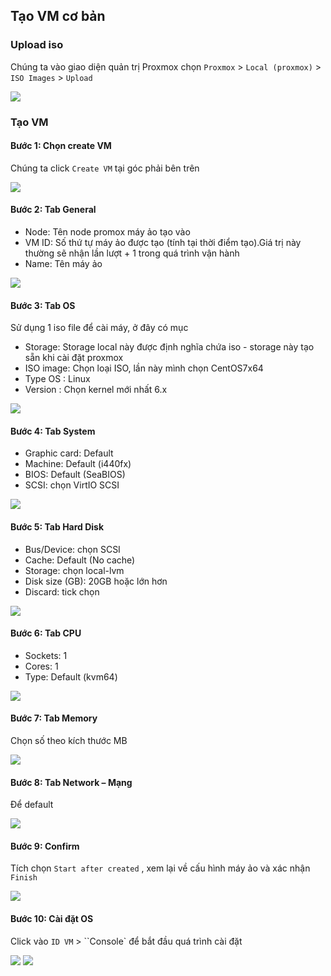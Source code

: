 ## Tạo VM cơ bản

### Upload iso

Chúng ta vào giao diện quản trị Proxmox chọn ``Proxmox`` > ``Local (proxmox)`` > ``ISO Images`` > ``Upload``

  <img src="proxmoximages/Screenshot_21.png">

### Tạo VM

#### Bước 1: Chọn create VM

Chúng ta click ``Create VM``  tại góc phải bên trên

  <img src="proxmoximages/Screenshot_28.png">

#### Bước 2: Tab General 

  + Node: Tên node promox máy ảo tạo vào
  + VM ID: Số thứ tự máy ảo được tạo (tính tại thời điểm tạo).Giá trị này thường sẽ nhận lần lượt + 1 trong quá trình vận hành
  + Name: Tên máy ảo

  <img src="proxmoximages/Screenshot_29.png">

#### Bước 3: Tab OS 

Sử dụng 1 iso file để cài máy, ở đây có mục 
  + Storage: Storage local này được định nghĩa chứa iso - storage này tạo sẵn khi cài đặt proxmox
  + ISO image: Chọn loại ISO, lần này mình chọn CentOS7x64
  + Type OS : Linux
  + Version : Chọn kernel mới nhất 6.x
  <img src="proxmoximages/Screenshot_30.png">

#### Bước 4: Tab System

  + Graphic card: Default
  + Machine: Default (i440fx)
  + BIOS: Default (SeaBIOS)
  + SCSI: chọn VirtIO SCSI
  <img src="proxmoximages/Screenshot_31.png">

#### Bước 5: Tab Hard Disk

  + Bus/Device: chọn SCSI
  + Cache: Default (No cache)
  + Storage: chọn local-lvm
  + Disk size (GB): 20GB hoặc lớn hơn
  + Discard: tick chọn
  <img src="proxmoximages/Screenshot_32.png">

#### Bước 6: Tab CPU

  + Sockets: 1
  + Cores: 1
  + Type: Default (kvm64)

  <img src="proxmoximages/Screenshot_33.png">


#### Bước 7: Tab Memory

Chọn số theo kích thước MB

  <img src="proxmoximages/Screenshot_34.png">

#### Bước 8: Tab Network – Mạng

Để default

  <img src="proxmoximages/Screenshot_35.png">

#### Bước 9: Confirm

Tích chọn ``Start after created`` , xem lại về cấu hình máy ảo và xác nhận ``Finish``

  <img src="proxmoximages/Screenshot_36.png">

#### Bước 10: Cài đặt OS

Click vào ``ID VM`` > ``Console` để bắt đầu quá trình cài đặt

  <img src="proxmoximages/Screenshot_38.png">

  <img src="proxmoximages/Screenshot_39.png">